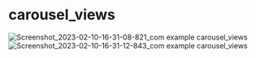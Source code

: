 # carousel_views
![Screenshot_2023-02-10-16-31-08-821_com example carousel_views](https://user-images.githubusercontent.com/121867877/218080729-20099483-3610-4b8f-a140-7b08960a0b43.jpg)
![Screenshot_2023-02-10-16-31-12-843_com example carousel_views](https://user-images.githubusercontent.com/121867877/218080742-44293677-7428-4d83-b821-cdf6beff3434.jpg)
